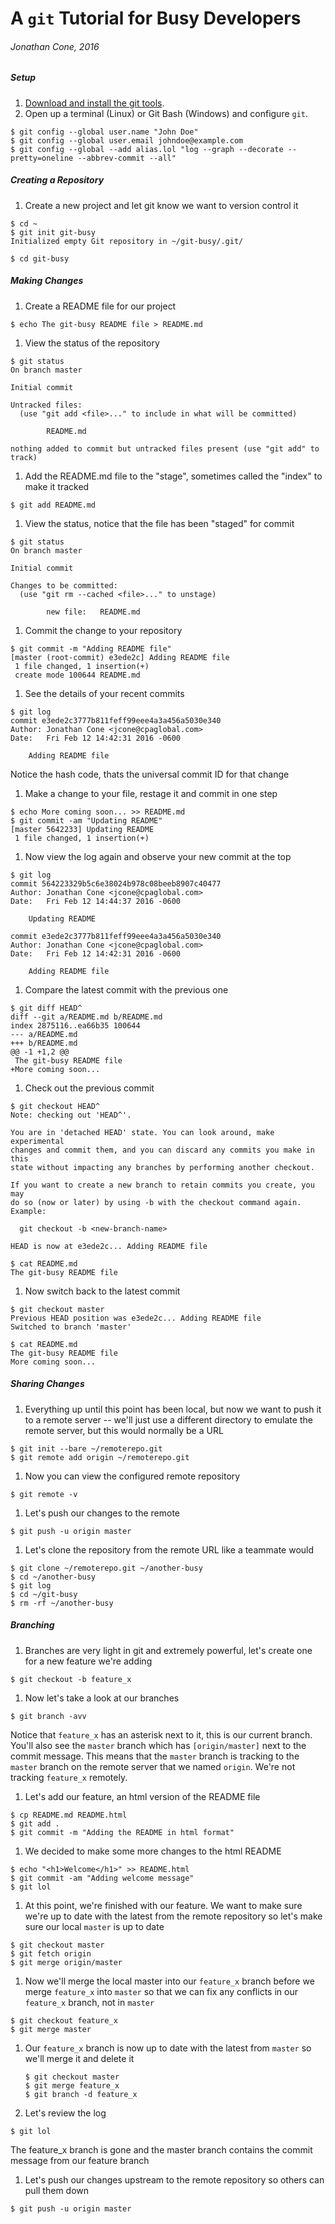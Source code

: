 # A `git` Tutorial for Busy Developers

###### Jonathan Cone, 2016 

##### Setup
1. [Download and install the git tools](https://git-scm.com/downloads).
2. Open up a terminal (Linux) or Git Bash (Windows) and configure `git`.

  ```shell
  $ git config --global user.name "John Doe"
  $ git config --global user.email johndoe@example.com
  $ git config --global --add alias.lol "log --graph --decorate --pretty=oneline --abbrev-commit --all"
  ```
  
##### Creating a Repository
1. Create a new project and let git know we want to version control it
  
  ````shell    
  $ cd ~
  $ git init git-busy
  Initialized empty Git repository in ~/git-busy/.git/
  
  $ cd git-busy
  ````

##### Making Changes
1. Create a README file for our project

  ```shell
  $ echo The git-busy README file > README.md
  ```
1. View the status of the repository
  
  ```shell
  $ git status
  On branch master
  
  Initial commit
  
  Untracked files:
    (use "git add <file>..." to include in what will be committed)
  
          README.md
  
  nothing added to commit but untracked files present (use "git add" to track)
  ```

1. Add the README.md file to the "stage", sometimes called the "index" to make it tracked

  ```shell
  $ git add README.md
  ```
1. View the status, notice that the file has been "staged" for commit
  
  ```shell
  $ git status
  On branch master
  
  Initial commit
  
  Changes to be committed:
    (use "git rm --cached <file>..." to unstage)
  
          new file:   README.md
  ```
1. Commit the change to your repository
  
  ```shell
  $ git commit -m "Adding README file"
  [master (root-commit) e3ede2c] Adding README file
   1 file changed, 1 insertion(+)
   create mode 100644 README.md
  ```
1. See the details of your recent commits
  
  ```shell    
  $ git log
  commit e3ede2c3777b811feff99eee4a3a456a5030e340
  Author: Jonathan Cone <jcone@cpaglobal.com>
  Date:   Fri Feb 12 14:42:31 2016 -0600
  
      Adding README file
  ```
Notice the hash code, thats the universal commit ID for that change
1. Make a change to your file, restage it and commit in one step

  ```shell
  $ echo More coming soon... >> README.md
  $ git commit -am "Updating README"
  [master 5642233] Updating README
   1 file changed, 1 insertion(+)
  ```
1. Now view the log again and observe your new commit at the top

  ```shell
  $ git log
  commit 564223329b5c6e38024b978c08beeb8907c40477
  Author: Jonathan Cone <jcone@cpaglobal.com>
  Date:   Fri Feb 12 14:44:37 2016 -0600
  
      Updating README
  
  commit e3ede2c3777b811feff99eee4a3a456a5030e340
  Author: Jonathan Cone <jcone@cpaglobal.com>
  Date:   Fri Feb 12 14:42:31 2016 -0600
  
      Adding README file
  ```
1. Compare the latest commit with the previous one
  
  ```shell
  $ git diff HEAD^
  diff --git a/README.md b/README.md
  index 2875116..ea66b35 100644
  --- a/README.md
  +++ b/README.md
  @@ -1 +1,2 @@
   The git-busy README file
  +More coming soon...
  ```
1. Check out the previous commit
  
  ```shell
  $ git checkout HEAD^
  Note: checking out 'HEAD^'.
  
  You are in 'detached HEAD' state. You can look around, make experimental
  changes and commit them, and you can discard any commits you make in this
  state without impacting any branches by performing another checkout.
  
  If you want to create a new branch to retain commits you create, you may
  do so (now or later) by using -b with the checkout command again. Example:
  
    git checkout -b <new-branch-name>
  
  HEAD is now at e3ede2c... Adding README file

  $ cat README.md
  The git-busy README file
  ```
1. Now switch back to the latest commit
  
  ```shell
  $ git checkout master
  Previous HEAD position was e3ede2c... Adding README file
  Switched to branch 'master'

  $ cat README.md
  The git-busy README file
  More coming soon...
  ```
  
##### Sharing Changes  
1. Everything up until this point has been local, but now we want to push it to a remote server -- we'll just use a different directory to emulate the remote server, but this would normally be a URL
  
  ```
  $ git init --bare ~/remoterepo.git
  $ git remote add origin ~/remoterepo.git
  ```
1. Now you can view the configured remote repository
  
  ```
  $ git remote -v
  ```
1. Let's push our changes to the remote

  ```
  $ git push -u origin master
  ```
1. Let's clone the repository from the remote URL like a teammate would

  ```
  $ git clone ~/remoterepo.git ~/another-busy
  $ cd ~/another-busy
  $ git log
  $ cd ~/git-busy
  $ rm -rf ~/another-busy
  ```
##### Branching
1. Branches are very light in git and extremely powerful, let's create one for a new feature we're adding

  ```
  $ git checkout -b feature_x
  ```
1. Now let's take a look at our branches

  ```
  $ git branch -avv
  ```
Notice that `feature_x` has an asterisk next to it, this is our current branch.  You'll also see the `master` branch which has `[origin/master]` next to the commit message.  This means that the `master` branch is tracking to the `master` branch on the remote server that we named `origin`. We're not tracking `feature_x` remotely.
1. Let's add our feature, an html version of the README file

  ```
  $ cp README.md README.html
  $ git add .
  $ git commit -m "Adding the README in html format"
  ```
1. We decided to make some more changes to the html README

  ```
  $ echo "<h1>Welcome</h1>" >> README.html
  $ git commit -am "Adding welcome message"
  $ git lol
  ```
1. At this point, we're finished with our feature. We want to make sure we're up to date with the latest from the remote repository so let's make sure our local `master` is up to date

  ```
  $ git checkout master
  $ git fetch origin
  $ git merge origin/master
  ```
1. Now we'll merge the local master into our `feature_x` branch before we merge `feature_x` into `master` so that we can fix any conflicts in our `feature_x` branch, not in `master`

  ```
  $ git checkout feature_x
  $ git merge master
  ```
1. Our `feature_x` branch is now up to date with the latest from `master` so we'll merge it and delete it

   ```
   $ git checkout master
   $ git merge feature_x
   $ git branch -d feature_x
   ```
1. Let's review the log

  ```
  $ git lol
  ```
The feature_x branch is gone and the master branch contains the commit message from our feature branch
1. Let's push our changes upstream to the remote repository so others can pull them down

  ```
  $ git push -u origin master
  ```
